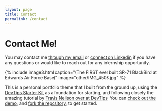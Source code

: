 ```yaml
---
layout: page
title: Contact
permalink: /contact
---
```


# Contact Me!

You may contact me [through my email](mailto:tcw003@ucsd.edu) or [connect on Linkedin](https://linkedin.com/in/twong12424) if you have any questions or would like to reach out for any internship opportunity.

{% include image3.html caption="(The FIRST ever built SR-71 BlackBird at Edwards Air Force Base)" image="other/IMG_4508.jpg" %}

This is a personal portfolio theme that I built from the ground up, using the [DevTips Starter Kit](http://devtipsstarterkit.com/) as a foundation for starting, and following closely the amazing tutorial by [Travis Neilson over at DevTips](https://www.youtube.com/watch?v=T6jKLsxbFg4&list=PL0CB3OvPhDA_STygmp3sDenx3UpdOMk7P). You can [check out the demo](lenpaul.github.io/portfolio-jekyll-theme/), and [fork the repository](https://github.com/LeNPaul/portfolio-jekyll-theme/fork), to get started.



